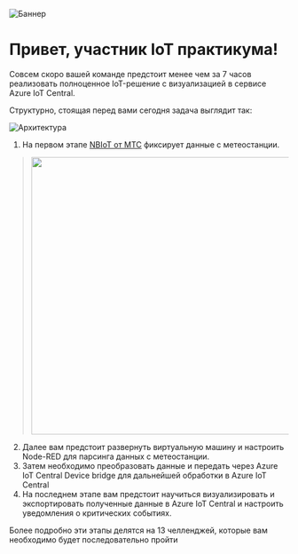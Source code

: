 ![Баннер](https://lh6.googleusercontent.com/ENVHBnM6Zu8OBOo8EC367x72bv11TdTLBoQkUYtOAlH_K_th9d0cA0sUoJRqHXXQzJBiO3Oqgb6qqcQRHIIgGJxrHIY6aQrpBiM4JOO1BZYToeUtk00DfNwceNKx-RNjQ1wqEJI)

# Привет, участник IoT практикума!

Совсем скоро вашей команде предстоит менее чем за 7 часов реализовать полноценное IoT-решение c визуализацией в сервисе Azure IoT Central.

Структурно, стоящая перед вами сегодня задача выглядит так:

![Архитектура](https://lh6.googleusercontent.com/MfBbMVxqQ-KU5H4JsnaXaNsT5bEo4mYbvtcXSiaO6TYuIsvAVxgBAkk6JNfz8ci04qVYb0Jeb_YW8t72uey3ipGdOiYp-G1DVinJFwfqSleyeuU8x5hxMHpQXRy6UWE5-eBwPfU)

1. На первом этапе [NBIoT от МТС](https://moskva.mts.ru/business/internet-veshhej-iot/nb-iot-development-kit) фиксирует данные с метеостанции. 
> <img src="https://lh5.googleusercontent.com/JWcv_TKOdicbK3oBBxZUf2hOZK0Yanuz9LWQ7AiAR6NY3xP1M2wEzfoL7BDalDcOSUxg8WGHbHpfxZwSrmj_eSkmIyl177CTrQYqKPuOEd8le2WPQHzY2YYXXjMtBy1tp5Hh2qI" width="500" />  
2. Далее вам предстоит развернуть виртуальную машину и настроить Node-RED для парсинга данных с метеостанции.  
3. Затем необходимо преобразовать данные и передать через  Azure IoT Central Device bridge для дальнейшей обработки в Azure IoT Central   
4. На последнем этапе вам предстоит научиться визуализировать и экспортировать полученные данные в Azure IoT Central и настроить уведомления о критических событиях.  

Более подробно эти этапы делятся на 13 челленджей, которые вам необходимо будет последовательно пройти
